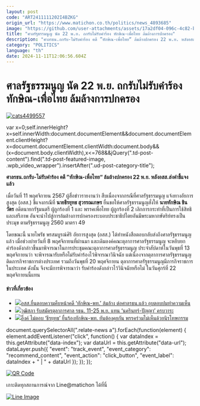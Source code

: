 ```yaml
---
layout: post
code: "ART2411111202I4BZKG"
origin_url: "https://www.matichon.co.th/politics/news_4893685"
image: "https://github.com/user-attachments/assets/17a2df04-096c-4c82-b44a-cac87659fba2"
title: "ศาลรัฐธรรมนูญ นัด 22 พ.ย. ถกรับไม่รับคำร้อง ทักษิณ-เพื่อไทย ล้มล้างการปกครอง"
description: "ศาลรธน.ถกรับ-ไม่รับคำร้อง คดี ”ทักษิณ-เพื่อไทย“ ล้มล้างปกครอง 22 พ.ย. หลังอสส.ส่งคำชี้แจงแล้ว"
category: "POLITICS"
language: "th"
date: 2024-11-11T12:06:56.604Z
---
```


# ศาลรัฐธรรมนูญ นัด 22 พ.ย. ถกรับไม่รับคำร้อง ทักษิณ-เพื่อไทย ล้มล้างการปกครอง

[![](https://www.matichon.co.th/wp-content/uploads/2024/11/cats4499557.jpg "cats4499557")](https://www.matichon.co.th/wp-content/uploads/2024/11/cats4499557.jpg)

var x=0;self.innerHeight?x=self.innerWidth:document.documentElement&&document.documentElement.clientHeight?x=document.documentElement.clientWidth:document.body&&(x=document.body.clientWidth),x<=768&&jQuery(".td-post-content").find(".td-post-featured-image, .wpb\_video\_wrapper").insertAfter(".ud-post-category-title");

**ศาลรธน.ถกรับ-ไม่รับคำร้อง คดี ”ทักษิณ-เพื่อไทย“ ล้มล้างปกครอง 22 พ.ย. หลังอสส.ส่งคำชี้แจงแล้ว**

เมื่อวันที่ 11 พฤศจิกายน 2567 ผู้สื่อข่าวรายงานว่า สืบเนื่องจากกรณีที่ศาลรัฐธรรมนูญ แจ้งทางอัยการสูงสุด (อสส.) ชี้แจงกรณีที่ **นายธีรยุทธ สุวรรณเกษร** ยื่นขอให้ศาลรัฐธรรมนูญสั่งให้ **นายทักษิณ ชินวัตร** อดีตนายกรัฐมนตรี ผู้ถูกร้องที่ 1 และ พรรคเพื่อไทย ผู้ถูกร้องที่ 2 เลิกการกระทำที่เป็นการใช้สิทธิและเสรีภาพ อันจะนำไปสู่การล้มล้างการปกครองระบอบประชาธิปไตยอันมีพระมหากษัตริย์ทรงเป็นประมุข ตามรัฐธรรมนูญ 2560 มาตรา 49

โดยขณะนี้ นายไพรัช พรสมบูรณ์ศิริ อัยการสูงสุด (อสส.) ได้ทำหนังสือตอบกลับส่งถึงศาลรัฐธรรมนูญแล้ว เมื่อช่วงบ่ายวันที่ 8 พฤศจิกายนที่ผ่านมา และเดิมองค์คณะตุลาการศาลรัฐธรรมนูญ จะหยิบยกคำร้องดังกล่าวขึ้นมาพิจารณาในการประชุมคณะตุลาการศาลรัฐธรรมนูญ ประจำสัปดาห์ในวันพุธที่ 13 พฤศจิกายนว่า จะพิจารณารับหรือไม่รับคำร้องไว้พิจารณาวินิจฉัย แต่เนื่องจากตุลาการศาลรัฐธรรมนูญ ติดภารกิจราชการต่างประเทศ รวมถึงวันพุธที่ 20 พฤศจิกายน ตุลาการศาลรัฐธรรมนูญมีภารกิจราชการในประเทศ ดังนั้น จึงจะมีการพิจารณาว่า รับคำร้องดังกล่าวไว้วินิจฉัยหรือไม่ ในวันศุกร์ที่ 22 พฤศจิกายนนี้แทน

#### ข่าวที่เกี่ยวข้อง

*   [![](https://www.matichon.co.th/wp-content/uploads/2024/11/อสส-ตอบเรื่องทักษิณ-พท.jpg)อสส.ยื่นตอบความคืบหน้าคดี ‘ทักษิณ-พท.’ ล้มล้าง ต่อศาลรธน.แล้ว อุบตอบปมทำความเห็น](https://www.matichon.co.th/local/crime/news_4893123)
*   [![](https://www.matichon.co.th/wp-content/uploads/2023/10/ปก-ศาลรัฐธรรมนูญ.jpg)วุฒิสภา รับสมัครตุลาการศาล รธน. 11-25 พ.ย. แทน ‘นครินทร์-ปัญญา’ ครบวาระ](https://www.matichon.co.th/politics/news_4889266)
*   [![](https://www.matichon.co.th/wp-content/uploads/2024/10/อิีงค์-16100.jpg)อิ๊งค์ ไม่ตอบ ‘ธีรยุทธ’ ยื่นร้องทักษิณ-พท. ยันต้องคุยกัน พรรคร่วมไม่เห็นด้วยนิรโทษกรรม](https://www.matichon.co.th/politics/news_4848883)

document.querySelectorAll(".relate-news a").forEach(function(element) { element.addEventListener("click", function() { var dataIndex = this.getAttribute("data-index"); var dataUrl = this.getAttribute("data-url"); dataLayer.push({ "event": "track\_event", "event\_category": "recommend\_content", "event\_action": "click\_button", "event\_label": dataIndex + " | " + dataUrl }); }); });

[![QR Code](https://www.matichon.co.th/wp-content/uploads/2023/07/wob1371z.jpg)](https://lin.ee/ht0nDxX)

เกาะติดทุกสถานการณ์จาก Line@matichon ได้ที่นี่

[![Line Image](https://www.matichon.co.th/wp-content/uploads/2023/07/th.png)](https://lin.ee/ht0nDxX)